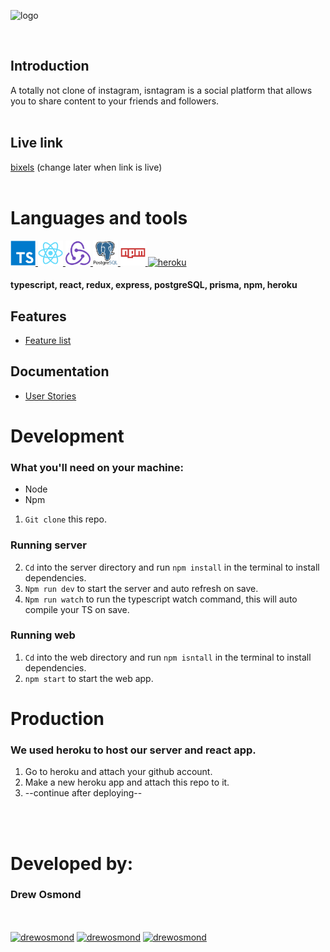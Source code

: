 ![logo](https://i.imgur.com/gkoiKBH.png)

</br>

## Introduction

A totally not clone of instagram, isntagram is a social platform that allows you to share content to your friends and followers.
</br>
</br>

## Live link

[bixels](https://bixels.netlify.app/) (change later when link is live)
</br>
</br>

# Languages and tools

<p>
  <a href="https://www.typescriptlang.org/" target="_blank" rel="noreferrer"> <img src="https://raw.githubusercontent.com/devicons/devicon/2ae2a900d2f041da66e950e4d48052658d850630/icons/typescript/typescript-plain.svg" alt="typescript" width="40" height="40"/> </a> 
  <a href="https://reactjs.org/" target="_blank" rel="noreferrer"> <img src="https://raw.githubusercontent.com/devicons/devicon/2ae2a900d2f041da66e950e4d48052658d850630/icons/react/react-original.svg" alt="reactjs" width="40" height="40"/> </a>
  <a href="https://redux.js.org/" target="_blank" rel="noreferrer"> <img src="https://raw.githubusercontent.com/devicons/devicon/2ae2a900d2f041da66e950e4d48052658d850630/icons/redux/redux-original.svg" alt="redux" width="40" height="40"/> </a>
  <a href="https://www.postgresql.org/" target="_blank" rel="noreferrer"> <img src="https://raw.githubusercontent.com/devicons/devicon/2ae2a900d2f041da66e950e4d48052658d850630/icons/postgresql/postgresql-original-wordmark.svg" alt="postgreSQL" width="40" height="40"/> </a>
  <a href="https://www.npmjs.com/" target="_blank" rel="noreferrer"> <img src="https://raw.githubusercontent.com/devicons/devicon/2ae2a900d2f041da66e950e4d48052658d850630/icons/npm/npm-original-wordmark.svg" alt="npm" width="40" height="40"/> </a>
  <a href="https://heroku.com" target="_blank" rel="noreferrer"> <img src="https://www.vectorlogo.zone/logos/heroku/heroku-icon.svg" alt="heroku" width="40" height="40"/> </a> 
 </p>

#### typescript, react, redux, express, postgreSQL, prisma, npm, heroku

## Features

- [Feature list](https://github.com/DrewOsmond/bixel/wiki/Features)

## Documentation

- [User Stories](https://github.com/DrewOsmond/bixel/wiki/User-Stories)

# Development

### What you'll need on your machine:

- Node
- Npm

1. `Git clone` this repo.

### Running server

2. `Cd` into the server directory and run `npm install` in the terminal to install dependencies.
3. `Npm run dev` to start the server and auto refresh on save.
4. `Npm run watch` to run the typescript watch command, this will auto compile your TS on save.

### Running web

1. `Cd` into the web directory and run `npm isntall` in the terminal to install dependencies.
2. `npm start` to start the web app.

# Production

### We used heroku to host our server and react app.

1. Go to heroku and attach your github account.
2. Make a new heroku app and attach this repo to it.
3. --continue after deploying--

</br>
</br>

# Developed by:

### Drew Osmond

</br>

<p align="left">
<a href="https://twitter.com/drewosmond" target="blank"><img align="center" src="https://raw.githubusercontent.com/rahuldkjain/github-profile-readme-generator/master/src/images/icons/Social/twitter.svg" alt="drewosmond" height="30" width="40" /></a>
<a href="https://linkedin.com/in/drewosmond" target="blank"><img align="center" src="https://raw.githubusercontent.com/rahuldkjain/github-profile-readme-generator/master/src/images/icons/Social/linked-in-alt.svg" alt="drewosmond" height="30" width="40" /></a> <a href="https://github.com/drewosmond" target="blank"><img align="center" src="https://i.imgur.com/brWzMWU.png" alt="drewosmond" height="30" width="30" /></a>
</p>
